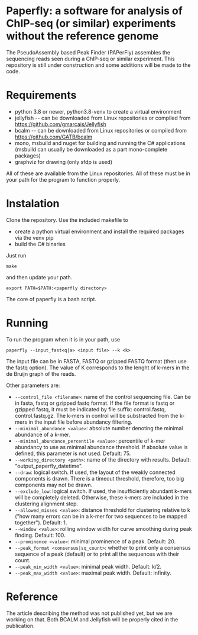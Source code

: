 # Paperfly: a software for analysis of ChIP-seq (or similar) experiments without the reference genome

The PseudoAssembly based Peak Finder (PAPerFly) assembles the sequencing reads seen during a ChIP-seq or similar experiment. 
This repository is still under construction and some additions will be made to the code.

# Requirements
- python 3.8 or newer, python3.8-venv to create a virtual environment
- jellyfish -- can be downloaded from Linux repositories or compiled from https://github.com/gmarcais/Jellyfish
- bcalm -- can be downloaded from Linux repositories or compiled from https://github.com/GATB/bcalm
- mono, msbuild and nuget for building and running the C# applications (msbuild can usually be downloaded as a part mono-complete packages)
- graphviz for drawing (only sfdp is used)

All of these are available from the Linux repositories. All of these must be in your path for the program to function properly.

# Instalation
Clone the repository. Use the included makefile to 
- create a python virtual environment and install the required packages via the venv pip
- build the C# binaries

Just run 
```
make
```
and then update your path. 
```
export PATH=$PATH:<paperfly directory>
```

The core of paperfly is a bash script.

# Running
To run the program when it is in your path, use
```
paperfly --input_fast<q|a> <input file> --k <k>
```
The input file can be in FASTA, FASTQ or gzipped FASTQ format (then use the fastq option). The value of K corresponds to the lenght of k-mers in the de Bruijn graph of the reads.

Other parameters are:
- ```--control_file <filename>```: name of the control sequencing file. Can be in fasta, fastq or gzipped fastq format. If the file format is fastq or gzipped fastq, it must be indicated by file suffix: control.fastq, control.fastq.gz. The k-mers in control will be substracted from the k-mers in the input file before abundancy filtering.
- ```--minimal_abundance <value>```: absolute number denoting the minimal abundance of a k-mer. 
- ```--minimal_abundance_percentile <value>```: percentile of k-mer abundancy to use as minimal abundance threshold. If absolute value is defined, this parameter is not used. Default: 75.
- ```--working_directory <path>```: name of the directory with results. Default: "output_paperfly_datetime".
- ```--draw```: logical switch. If used, the layout of the weakly connected components is drawn. There is a timeout threshold, therefore, too big components may not be drawn.
- ```--exclude_low```: logical switch. If used, the insufficiently abundant k-mers will be completely deleted. Otherwise, these k-mers are included in the clustering alignment step.
- ```--allowed_misses <value>```: distance threshold for clustering relative to k ("how many errors can be in a k-mer for two sequences to be mapped together"). Default: 1.
- ```--window <value>```: rolling window width for curve smoothing during peak finding. Default: 100.
- ```--prominence <value>```: minimal prominence of a peak. Default: 20.
- ```--peak_format <consensus|sq_count>```: whether to print only a consensus sequence of a peak (default) or to print all the sequences with their count.
- ```--peak_min_width <value>```: minimal peak width. Default: k/2.
- ```--peak_max_width <value>```: maximal peak width. Default: infinity.

# Reference
The article describing the method was not published yet, but we are working on that. Both BCALM and Jellyfish will be properly cited in the publication.
